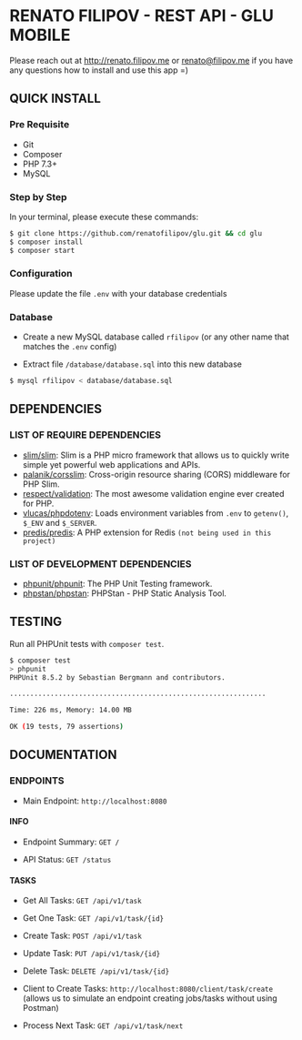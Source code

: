 # RENATO FILIPOV - REST API - GLU MOBILE

Please reach out at http://renato.filipov.me or renato@filipov.me if you have any questions how to install and use this app =)

## QUICK INSTALL

### Pre Requisite

- Git
- Composer
- PHP 7.3+
- MySQL


### Step by Step

In your terminal, please execute these commands:

```bash
$ git clone https://github.com/renatofilipov/glu.git && cd glu
$ composer install
$ composer start
```


### Configuration

Please update the file `.env` with your database credentials


### Database

- Create a new MySQL database called `rfilipov` (or any other name that matches the `.env` config)

- Extract file `/database/database.sql` into this new database

```bash
$ mysql rfilipov < database/database.sql
```



## DEPENDENCIES

### LIST OF REQUIRE DEPENDENCIES

- [slim/slim](https://github.com/slimphp/Slim): Slim is a PHP micro framework that allows us to quickly write simple yet powerful web applications and APIs.
- [palanik/corsslim](https://github.com/palanik/CorsSlim): Cross-origin resource sharing (CORS) middleware for PHP Slim.
- [respect/validation](https://github.com/Respect/Validation): The most awesome validation engine ever created for PHP.
- [vlucas/phpdotenv](https://github.com/vlucas/phpdotenv): Loads environment variables from `.env` to `getenv()`, `$_ENV` and `$_SERVER`.
- [predis/predis](https://github.com/phpredis/phpredis): A PHP extension for Redis `(not being used in this project)`

### LIST OF DEVELOPMENT DEPENDENCIES

- [phpunit/phpunit](https://github.com/sebastianbergmann/phpunit): The PHP Unit Testing framework.
- [phpstan/phpstan](https://github.com/phpstan/phpstan): PHPStan - PHP Static Analysis Tool.


## TESTING

Run all PHPUnit tests with `composer test`.

```bash
$ composer test
> phpunit
PHPUnit 8.5.2 by Sebastian Bergmann and contributors.

...............................................................                                                                                                        63 / 63 (100%)

Time: 226 ms, Memory: 14.00 MB

OK (19 tests, 79 assertions)
```


## DOCUMENTATION

### ENDPOINTS

- Main Endpoint: `http://localhost:8080`

#### INFO

- Endpoint Summary: `GET /`

- API Status: `GET /status`


#### TASKS

- Get All Tasks: `GET /api/v1/task`

- Get One Task: `GET /api/v1/task/{id}`

- Create Task: `POST /api/v1/task`

- Update Task: `PUT /api/v1/task/{id}`

- Delete Task: `DELETE /api/v1/task/{id}`

- Client to Create Tasks: `http://localhost:8080/client/task/create`
(allows us to simulate an endpoint creating jobs/tasks without using Postman)

- Process Next Task: `GET /api/v1/task/next`